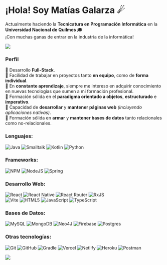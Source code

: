 # ¡Hola! Soy Matías Galarza ☄

Actualmente haciendo la **Tecnicatura en Programación Informática** en la **Universidad Nacional de Quilmes** 🎓<br>
¡Con muchas ganas de entrar en la industria de la informática!

![](https://github-readme-stats.vercel.app/api/top-langs/?username=mjgalarza1&theme=dark&hide_border=false&include_all_commits=true&count_private=true&layout=compact)

### Perfil

📌 Desarrollo **Full-Stack**.<br>
📌 Facilidad de trabajar en proyectos tanto **en equipo**, como de **forma individual**.<br>
📌 En **constante aprendizaje**, siempre me intereso en adquirir conocimiento en nuevas tecnologías que sumen a mi formación profesional.<br>
📌 Formación sólida en el **paradigma orientado a objetos**, **estructurado** e **imperativo**.<br>
📌 Capacidad de **desarrollar** y **mantener páginas web** _(incluyendo aplicaciones nativas)_.<br>
📌 Formación sólida en **armar** y **mantener bases de datos** tanto relacionales como no-relacionales.

### Lenguajes:
![Java](https://img.shields.io/badge/java-%23ED8B00.svg?style=plastic&logo=openjdk&logoColor=white)
![Smalltalk](https://img.shields.io/badge/smalltalk-%2331A8FF.svg?style=plastic&logo=smalltalk&logoColor=white)
![Kotlin](https://img.shields.io/badge/kotlin-%237F52FF.svg?style=plastic&logo=kotlin&logoColor=white)
![Python](https://img.shields.io/badge/python-3670A0?style=plastic&logo=python&logoColor=ffdd54)

### Frameworks:
![NPM](https://img.shields.io/badge/NPM-%23CB3837.svg?style=plastic&logo=npm&logoColor=white)
![NodeJS](https://img.shields.io/badge/node.js-6DA55F?style=plastic&logo=node.js&logoColor=white)
![Spring](https://img.shields.io/badge/spring-%236DB33F.svg?style=plastic&logo=spring&logoColor=white)

### Desarrollo Web:
![React](https://img.shields.io/badge/react-%2320232a.svg?style=plastic&logo=react&logoColor=%2361DAFB)
![React Native](https://img.shields.io/badge/react_native-%2320232a.svg?style=plastic&logo=react&logoColor=%2361DAFB)
![React Router](https://img.shields.io/badge/React_Router-CA4245?style=plastic&logo=react-router&logoColor=white)
![RxJS](https://img.shields.io/badge/rxjs-%23B7178C.svg?style=plastic&logo=reactivex&logoColor=white)<br>
![Vite](https://img.shields.io/badge/vite-%23646CFF.svg?style=plastic&logo=vite&logoColor=white)
![HTML5](https://img.shields.io/badge/html5-%23E34F26.svg?style=plastic&logo=html5&logoColor=white)
![JavaScript](https://img.shields.io/badge/javascript-%23323330.svg?style=plastic&logo=javascript&logoColor=%23F7DF1E)
![TypeScript](https://img.shields.io/badge/typescript-%23007ACC.svg?style=plastic&logo=typescript&logoColor=white)

### Bases de Datos:
![MySQL](https://img.shields.io/badge/mysql-4479A1.svg?style=plastic&logo=mysql&logoColor=white)
![MongoDB](https://img.shields.io/badge/MongoDB-%234ea94b.svg?style=plastic&logo=mongodb&logoColor=white)
![Neo4J](https://img.shields.io/badge/Neo4j-008CC1?style=plastic&logo=neo4j&logoColor=white)
![Firebase](https://img.shields.io/badge/firebase-a08021?style=plastic&logo=firebase&logoColor=ffcd34)
![Postgres](https://img.shields.io/badge/postgres-%23316192.svg?style=plastic&logo=postgresql&logoColor=white)

### Otras tecnologías:
![Git](https://img.shields.io/badge/git-%23F05033.svg?style=plastic&logo=git&logoColor=white)
![GitHub](https://img.shields.io/badge/github-%23121011.svg?style=plastic&logo=github&logoColor=white)
![Gradle](https://img.shields.io/badge/Gradle-02303A.svg?style=plastic&logo=Gradle&logoColor=white)
![Vercel](https://img.shields.io/badge/vercel-%23000000.svg?style=plastic&logo=vercel&logoColor=white)
![Netlify](https://img.shields.io/badge/netlify-%23000000.svg?style=plastic&logo=netlify&logoColor=#00C7B7)
![Heroku](https://img.shields.io/badge/heroku-%23430098.svg?style=plastic&logo=heroku&logoColor=white)
![Postman](https://img.shields.io/badge/Postman-FF6C37?style=plastic&logo=postman&logoColor=white)

![](https://github-readme-streak-stats.herokuapp.com/?user=mjgalarza1&theme=dark&hide_border=false)

